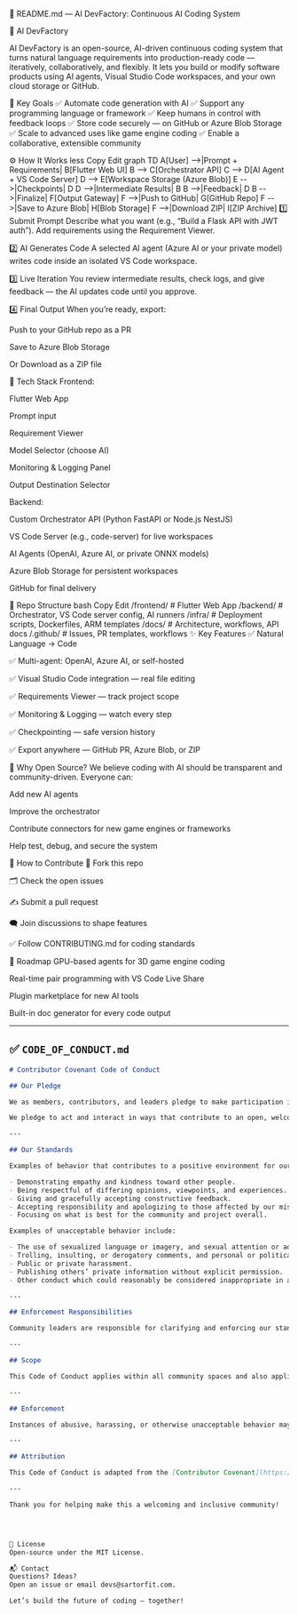 📌 README.md — AI DevFactory: Continuous AI Coding System

🚀 AI DevFactory

AI DevFactory is an open-source, AI-driven continuous coding system that turns natural language requirements into production-ready code — iteratively, collaboratively, and flexibly.
It lets you build or modify software products using AI agents, Visual Studio Code workspaces, and your own cloud storage or GitHub.

🎯 Key Goals
✅ Automate code generation with AI
✅ Support any programming language or framework
✅ Keep humans in control with feedback loops
✅ Store code securely — on GitHub or Azure Blob Storage
✅ Scale to advanced uses like game engine coding
✅ Enable a collaborative, extensible community

⚙️ How It Works
less
Copy
Edit
graph TD
  A[User] -->|Prompt + Requirements| B[Flutter Web UI]
  B --> C[Orchestrator API]
  C --> D[AI Agent + VS Code Server]
  D --> E[Workspace Storage (Azure Blob)]
  E -->|Checkpoints| D
  D -->|Intermediate Results| B
  B -->|Feedback| D
  B -->|Finalize| F[Output Gateway]
  F -->|Push to GitHub| G[GitHub Repo]
  F -->|Save to Azure Blob| H[Blob Storage]
  F -->|Download ZIP| I[ZIP Archive]
1️⃣ Submit Prompt
Describe what you want (e.g., “Build a Flask API with JWT auth”).
Add requirements using the Requirement Viewer.

2️⃣ AI Generates Code
A selected AI agent (Azure AI or your private model) writes code inside an isolated VS Code workspace.

3️⃣ Live Iteration
You review intermediate results, check logs, and give feedback — the AI updates code until you approve.

4️⃣ Final Output
When you’re ready, export:

Push to your GitHub repo as a PR

Save to Azure Blob Storage

Or Download as a ZIP file

🧩 Tech Stack
Frontend:

Flutter Web App

Prompt input

Requirement Viewer

Model Selector (choose AI)

Monitoring & Logging Panel

Output Destination Selector

Backend:

Custom Orchestrator API (Python FastAPI or Node.js NestJS)

VS Code Server (e.g., code-server) for live workspaces

AI Agents (OpenAI, Azure AI, or private ONNX models)

Azure Blob Storage for persistent workspaces

GitHub for final delivery

📂 Repo Structure
bash
Copy
Edit
/frontend/   # Flutter Web App
/backend/    # Orchestrator, VS Code server config, AI runners
/infra/      # Deployment scripts, Dockerfiles, ARM templates
/docs/       # Architecture, workflows, API docs
/.github/    # Issues, PR templates, workflows
✨ Key Features
✅ Natural Language → Code

✅ Multi-agent: OpenAI, Azure AI, or self-hosted

✅ Visual Studio Code integration — real file editing

✅ Requirements Viewer — track project scope

✅ Monitoring & Logging — watch every step

✅ Checkpointing — safe version history

✅ Export anywhere — GitHub PR, Azure Blob, or ZIP

💪 Why Open Source?
We believe coding with AI should be transparent and community-driven.
Everyone can:

Add new AI agents

Improve the orchestrator

Contribute connectors for new game engines or frameworks

Help test, debug, and secure the system

🤝 How to Contribute
🍴 Fork this repo

🗂️ Check the open issues

✍️ Submit a pull request

🗨️ Join discussions to shape features

✅ Follow CONTRIBUTING.md for coding standards

🚧 Roadmap
 GPU-based agents for 3D game engine coding

 Real-time pair programming with VS Code Live Share

 Plugin marketplace for new AI tools

 Built-in doc generator for every code output

 
---

## ✅ `CODE_OF_CONDUCT.md`

```markdown
# Contributor Covenant Code of Conduct

## Our Pledge

We as members, contributors, and leaders pledge to make participation in our community a harassment-free experience for everyone, regardless of age, body size, visible or invisible disability, ethnicity, sex characteristics, gender identity, level of experience, education, socio-economic status, nationality, personal appearance, race, religion, or sexual identity and orientation.

We pledge to act and interact in ways that contribute to an open, welcoming, diverse, inclusive, and healthy community.

---

## Our Standards

Examples of behavior that contributes to a positive environment for our community include:

- Demonstrating empathy and kindness toward other people.
- Being respectful of differing opinions, viewpoints, and experiences.
- Giving and gracefully accepting constructive feedback.
- Accepting responsibility and apologizing to those affected by our mistakes, and learning from the experience.
- Focusing on what is best for the community and project overall.

Examples of unacceptable behavior include:

- The use of sexualized language or imagery, and sexual attention or advances of any kind.
- Trolling, insulting, or derogatory comments, and personal or political attacks.
- Public or private harassment.
- Publishing others’ private information without explicit permission.
- Other conduct which could reasonably be considered inappropriate in a professional setting.

---

## Enforcement Responsibilities

Community leaders are responsible for clarifying and enforcing our standards of acceptable behavior and will take appropriate and fair corrective action in response to any behavior that they deem inappropriate, threatening, offensive, or harmful.

---

## Scope

This Code of Conduct applies within all community spaces and also applies when an individual is officially representing the community in public spaces.

---

## Enforcement

Instances of abusive, harassing, or otherwise unacceptable behavior may be reported to the community leaders at **maintainers@yourdomain.com**. All complaints will be reviewed and investigated promptly and fairly.

---

## Attribution

This Code of Conduct is adapted from the [Contributor Covenant](https://www.contributor-covenant.org), version 2.1.

---

Thank you for helping make this a welcoming and inclusive community!




📜 License
Open-source under the MIT License.

📬 Contact
Questions? Ideas?
Open an issue or email devs@sartorfit.com.

Let’s build the future of coding — together!



